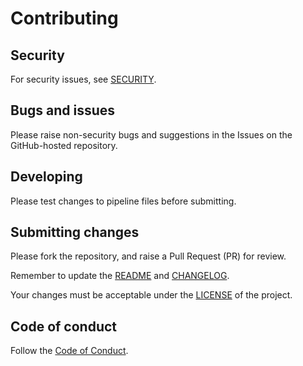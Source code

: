 # Contributing

## Security

For security issues, see [SECURITY](SECURITY.md).

## Bugs and issues

Please raise non-security bugs and suggestions in the Issues on the GitHub-hosted repository.

## Developing

Please test changes to pipeline files before submitting.

## Submitting changes

Please fork the repository, and raise a Pull Request (PR) for review.

Remember to update the [README](README.md) and [CHANGELOG](CHANGELOG.md).

Your changes must be acceptable under the [LICENSE](LICENSE.md) of the project.

## Code of conduct

Follow the [Code of Conduct](CODE_OF_CONDUCT.md).
